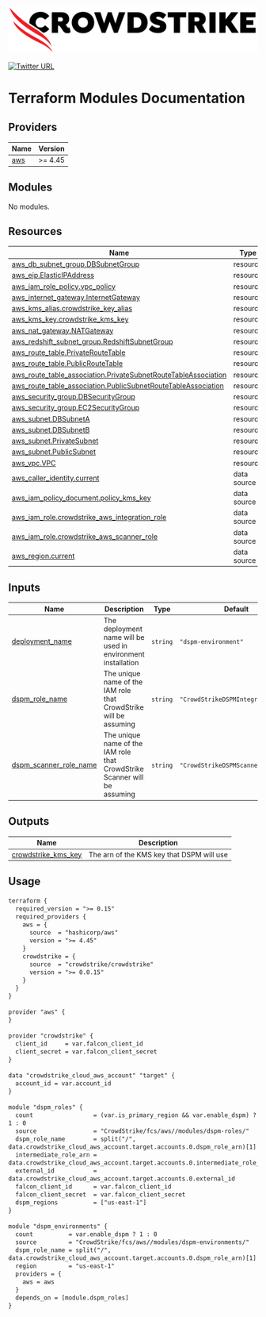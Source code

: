 <!-- BEGIN_TF_DOCS -->
![CrowdStrike DSPM environment terraform module](https://raw.githubusercontent.com/CrowdStrike/falconpy/main/docs/asset/cs-logo.png)

[![Twitter URL](https://img.shields.io/twitter/url?label=Follow%20%40CrowdStrike&style=social&url=https%3A%2F%2Ftwitter.com%2FCrowdStrike)](https://twitter.com/CrowdStrike)<br/>

# Terraform Modules Documentation

## Providers

| Name | Version |
|------|---------|
| <a name="provider_aws"></a> [aws](#provider\_aws) | >= 4.45 |
## Modules

No modules.
## Resources

| Name | Type |
|------|------|
| [aws_db_subnet_group.DBSubnetGroup](https://registry.terraform.io/providers/hashicorp/aws/latest/docs/resources/db_subnet_group) | resource |
| [aws_eip.ElasticIPAddress](https://registry.terraform.io/providers/hashicorp/aws/latest/docs/resources/eip) | resource |
| [aws_iam_role_policy.vpc_policy](https://registry.terraform.io/providers/hashicorp/aws/latest/docs/resources/iam_role_policy) | resource |
| [aws_internet_gateway.InternetGateway](https://registry.terraform.io/providers/hashicorp/aws/latest/docs/resources/internet_gateway) | resource |
| [aws_kms_alias.crowdstrike_key_alias](https://registry.terraform.io/providers/hashicorp/aws/latest/docs/resources/kms_alias) | resource |
| [aws_kms_key.crowdstrike_kms_key](https://registry.terraform.io/providers/hashicorp/aws/latest/docs/resources/kms_key) | resource |
| [aws_nat_gateway.NATGateway](https://registry.terraform.io/providers/hashicorp/aws/latest/docs/resources/nat_gateway) | resource |
| [aws_redshift_subnet_group.RedshiftSubnetGroup](https://registry.terraform.io/providers/hashicorp/aws/latest/docs/resources/redshift_subnet_group) | resource |
| [aws_route_table.PrivateRouteTable](https://registry.terraform.io/providers/hashicorp/aws/latest/docs/resources/route_table) | resource |
| [aws_route_table.PublicRouteTable](https://registry.terraform.io/providers/hashicorp/aws/latest/docs/resources/route_table) | resource |
| [aws_route_table_association.PrivateSubnetRouteTableAssociation](https://registry.terraform.io/providers/hashicorp/aws/latest/docs/resources/route_table_association) | resource |
| [aws_route_table_association.PublicSubnetRouteTableAssociation](https://registry.terraform.io/providers/hashicorp/aws/latest/docs/resources/route_table_association) | resource |
| [aws_security_group.DBSecurityGroup](https://registry.terraform.io/providers/hashicorp/aws/latest/docs/resources/security_group) | resource |
| [aws_security_group.EC2SecurityGroup](https://registry.terraform.io/providers/hashicorp/aws/latest/docs/resources/security_group) | resource |
| [aws_subnet.DBSubnetA](https://registry.terraform.io/providers/hashicorp/aws/latest/docs/resources/subnet) | resource |
| [aws_subnet.DBSubnetB](https://registry.terraform.io/providers/hashicorp/aws/latest/docs/resources/subnet) | resource |
| [aws_subnet.PrivateSubnet](https://registry.terraform.io/providers/hashicorp/aws/latest/docs/resources/subnet) | resource |
| [aws_subnet.PublicSubnet](https://registry.terraform.io/providers/hashicorp/aws/latest/docs/resources/subnet) | resource |
| [aws_vpc.VPC](https://registry.terraform.io/providers/hashicorp/aws/latest/docs/resources/vpc) | resource |
| [aws_caller_identity.current](https://registry.terraform.io/providers/hashicorp/aws/latest/docs/data-sources/caller_identity) | data source |
| [aws_iam_policy_document.policy_kms_key](https://registry.terraform.io/providers/hashicorp/aws/latest/docs/data-sources/iam_policy_document) | data source |
| [aws_iam_role.crowdstrike_aws_integration_role](https://registry.terraform.io/providers/hashicorp/aws/latest/docs/data-sources/iam_role) | data source |
| [aws_iam_role.crowdstrike_aws_scanner_role](https://registry.terraform.io/providers/hashicorp/aws/latest/docs/data-sources/iam_role) | data source |
| [aws_region.current](https://registry.terraform.io/providers/hashicorp/aws/latest/docs/data-sources/region) | data source |
## Inputs

| Name | Description | Type | Default | Required |
|------|-------------|------|---------|:--------:|
| <a name="input_deployment_name"></a> [deployment\_name](#input\_deployment\_name) | The deployment name will be used in environment installation | `string` | `"dspm-environment"` | no |
| <a name="input_dspm_role_name"></a> [dspm\_role\_name](#input\_dspm\_role\_name) | The unique name of the IAM role that CrowdStrike will be assuming | `string` | `"CrowdStrikeDSPMIntegrationRole"` | no |
| <a name="input_dspm_scanner_role_name"></a> [dspm\_scanner\_role\_name](#input\_dspm\_scanner\_role\_name) | The unique name of the IAM role that CrowdStrike Scanner will be assuming | `string` | `"CrowdStrikeDSPMScannerRole"` | no |
## Outputs

| Name | Description |
|------|-------------|
| <a name="output_crowdstrike_kms_key"></a> [crowdstrike\_kms\_key](#output\_crowdstrike\_kms\_key) | The arn of the KMS key that DSPM will use |

## Usage

```hcl
terraform {
  required_version = ">= 0.15"
  required_providers {
    aws = {
      source  = "hashicorp/aws"
      version = ">= 4.45"
    }
    crowdstrike = {
      source  = "crowdstrike/crowdstrike"
      version = ">= 0.0.15"
    }
  }
}

provider "aws" {
}

provider "crowdstrike" {
  client_id     = var.falcon_client_id
  client_secret = var.falcon_client_secret
}

data "crowdstrike_cloud_aws_account" "target" {
  account_id = var.account_id
}

module "dspm_roles" {
  count                 = (var.is_primary_region && var.enable_dspm) ? 1 : 0
  source                = "CrowdStrike/fcs/aws//modules/dspm-roles/"
  dspm_role_name        = split("/", data.crowdstrike_cloud_aws_account.target.accounts.0.dspm_role_arn)[1]
  intermediate_role_arn = data.crowdstrike_cloud_aws_account.target.accounts.0.intermediate_role_arn
  external_id           = data.crowdstrike_cloud_aws_account.target.accounts.0.external_id
  falcon_client_id      = var.falcon_client_id
  falcon_client_secret  = var.falcon_client_secret
  dspm_regions          = ["us-east-1"]
}

module "dspm_environments" {
  count          = var.enable_dspm ? 1 : 0
  source         = "CrowdStrike/fcs/aws//modules/dspm-environments/"
  dspm_role_name = split("/", data.crowdstrike_cloud_aws_account.target.accounts.0.dspm_role_arn)[1]
  region         = "us-east-1"
  providers = {
    aws = aws
  }
  depends_on = [module.dspm_roles]
}

```
<!-- END_TF_DOCS -->